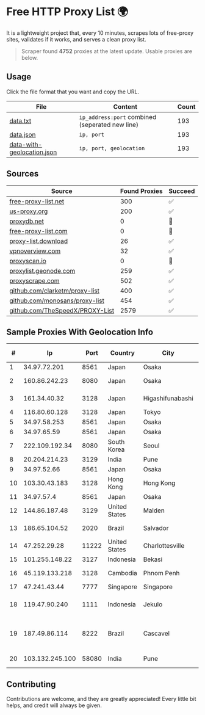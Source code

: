 
# Free HTTP Proxy List 🌍

It is a lightweight project that, every 10 minutes, scrapes lots of free-proxy sites, validates if it works, and serves a clean proxy list.


> Scraper found **4752** proxies at the latest update. Usable proxies are below.

## Usage

Click the file format that you want and copy the URL.


|File|Content|Count|
|----|-------|-----|
|[data.txt](https://raw.githubusercontent.com/themiralay/Proxy-List-World/master/data.txt)|`ip_address:port` combined (seperated new line)|193|
|[data.json](https://raw.githubusercontent.com/themiralay/Proxy-List-World/master/data.json)|`ip, port`|193|
|[data-with-geolocation.json](https://raw.githubusercontent.com/themiralay/Proxy-List-World/master/data-with-geolocation.json)|`ip, port, geolocation`|193|

## Sources

|Source|Found Proxies|Succeed|
|------|-------------|-------|
|[free-proxy-list.net](https://free-proxy-list.net)|300|✅|
|[us-proxy.org](https://www.us-proxy.org)|200|✅|
|[proxydb.net](http://proxydb.net)|0|🚫|
|[free-proxy-list.com](https://free-proxy-list.com/?page=&port=&type%5B%5D=http&type%5B%5D=https&up_time=0&search=Search)|0|🚫|
|[proxy-list.download](https://www.proxy-list.download/HTTP)|26|✅|
|[vpnoverview.com](https://vpnoverview.com/privacy/anonymous-browsing/free-proxy-servers)|32|✅|
|[proxyscan.io](https://www.proxyscan.io)|0|🚫|
|[proxylist.geonode.com](https://proxylist.geonode.com/api/proxy-list?limit=300&page=1&sort_by=lastChecked&sort_type=desc&protocols=http,https)|259|✅|
|[proxyscrape.com](https://api.proxyscrape.com/v2/?request=displayproxies&protocol=http&timeout=10000&country=all&ssl=all&anonymity=all)|502|✅|
|[github.com/clarketm/proxy-list](https://raw.githubusercontent.com/clarketm/proxy-list/master/proxy-list-raw.txt)|400|✅|
|[github.com/monosans/proxy-list](https://raw.githubusercontent.com/monosans/proxy-list/main/proxies/http.txt)|454|✅|
|[github.com/TheSpeedX/PROXY-List](https://raw.githubusercontent.com/TheSpeedX/PROXY-List/master/http.txt)|2579|✅|


## Sample Proxies With Geolocation Info

|#|Ip|Port|Country|City|Internet Service Provider|
|-|--|----|-------|----|-------------------------|
|1|34.97.72.201|8561|Japan|Osaka|Google LLC|
|2|160.86.242.23|8080|Japan|Osaka|Sony Network Communications Inc|
|3|161.34.40.32|3128|Japan|Higashifunabashi|NTT PC Communications, Inc.|
|4|116.80.60.128|3128|Japan|Tokyo|InfoSphere|
|5|34.97.58.253|8561|Japan|Osaka|Google LLC|
|6|34.97.65.59|8561|Japan|Osaka|Google LLC|
|7|222.109.192.34|8080|South Korea|Seoul|Korea Telecom|
|8|20.204.214.23|3129|India|Pune|Microsoft Corporation|
|9|34.97.52.66|8561|Japan|Osaka|Google LLC|
|10|103.30.43.183|3128|Hong Kong|Hong Kong|HKVPS|
|11|34.97.57.4|8561|Japan|Osaka|Google LLC|
|12|144.86.187.48|3129|United States|Malden|Charles River Operation|
|13|186.65.104.52|2020|Brazil|Salvador|Bahiadados Telecom Ltda.|
|14|47.252.29.28|11222|United States|Charlottesville|Alibaba.com LLC|
|15|101.255.148.22|3127|Indonesia|Bekasi|PT Remala Abadi|
|16|45.119.133.218|3128|Cambodia|Phnom Penh|VIETTEL (CAMBODIA) PTE., LTD|
|17|47.241.43.44|7777|Singapore|Singapore|Alibaba Cloud LLC|
|18|119.47.90.240|1111|Indonesia|Jekulo|PT. JAWA POS NATIONAL NETWORK MEDIALINK|
|19|187.49.86.114|8222|Brazil|Cascavel|DIGITAL DESIGN SERVIÇOS DE TELECOMUNICAÇÕES EIRELI|
|20|103.132.245.100|58080|India|Pune|Limerick Technologies Pvt Ltd|



## Contributing

Contributions are welcome, and they are greatly appreciated! Every
little bit helps, and credit will always be given.

